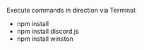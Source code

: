 Execute commands in direction via Terminal:

- npm install
- npm install discord.js
- npm install winston



